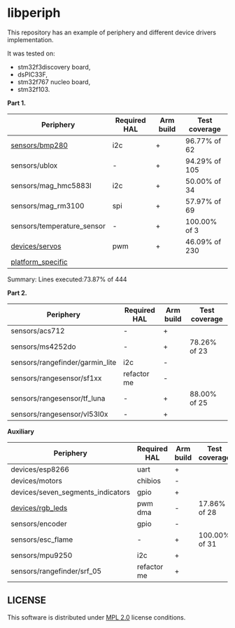 # libperiph

This repository has an example of periphery and different device drivers implementation.

It was tested on:
- stm32f3discovery board,
- dsPIC33F,
- stm32f767 nucleo board,
- stm32f103.

**Part 1.**

| Periphery                                 | Required HAL | Arm build | Test coverage |
| ----------------------------------------- | ------------ | --------- | ------------- |
| [sensors/bmp280](sensors/barometer)       | i2c          | +         | 96.77% of 62  |
| sensors/ublox                             | -            | +         | 94.29% of 105 |
| sensors/mag_hmc5883l                      | i2c          | +         | 50.00% of 34  |
| sensors/mag_rm3100                        | spi          | +         | 57.97% of 69  |
| sensors/temperature_sensor                | -            | +         | 100.00% of 3  |
| [devices/servos](devices/servos)          | pwm          | +         | 46.09% of 230 |
| [platform_specific](platform_specific)    |              |

Summary: Lines executed:73.87% of 444

**Part 2.**

| Periphery                                 | Required HAL | Arm build | Test coverage |
| ----------------------------------------- | ------------ | --------- | ------------- |
| sensors/acs712                            | -            | +         | 
| sensors/ms4252do                          | -            | +         | 78.26% of 23 |
| sensors/rangefinder/garmin_lite           | i2c          | -         |
| sensors/rangesensor/sf1xx                 | refactor me  | -         |
| sensors/rangesensor/tf_luna               | -            | +         | 88.00% of 25 |
| sensors/rangesensor/vl53l0x               | -            | +         |

**Auxiliary**

| Periphery                                 | Required HAL | Arm build | Test coverage |
| ----------------------------------------- | ------------ | --------- | ------------- |
| devices/esp8266                           | uart         | +         |
| devices/motors                            | chibios      | -         |
| devices/seven_segments_indicators         | gpio         | +         |
| [devices/rgb_leds](devices/rgb_leds)      | pwm dma      | -         | 17.86% of 28 |
| sensors/encoder                           | gpio         | -         |
| sensors/esc_flame                         | -            | +         | 100.00% of 31|
| sensors/mpu9250                           | i2c          | +         |
| sensors/rangefinder/srf_05                | refactor me  | +         |

## LICENSE

This software is distributed under [MPL 2.0](license) license conditions.
